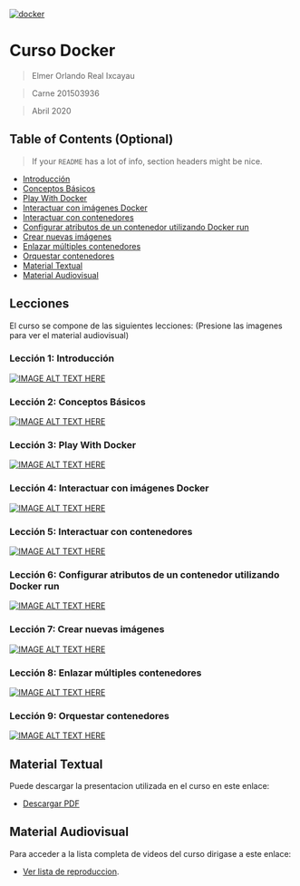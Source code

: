<a href="http://fvcproductions.com"><img src="https://www.docker.com/sites/default/files/social/docker_facebook_share.png" title="FVCproductions" alt="docker"></a>
# Curso Docker

> Elmer Orlando Real Ixcayau

> Carne 201503936

> Abril 2020

## Table of Contents (Optional)

> If your `README` has a lot of info, section headers might be nice.

- [Introducción](#installation)
- [Conceptos Básicos](#features)
- [Play With Docker](#contributing)
- [Interactuar con imágenes Docker](#team)
- [Interactuar con contenedores](#faq)
- [Configurar atributos de un contenedor utilizando Docker run](#support)
- [Crear nuevas imágenes](#license)
- [Enlazar múltiples contenedores](#license)
- [Orquestar contenedores](#license)
- [Material Textual](#license)
- [Material Audiovisual](#license)


## Lecciones

El curso se compone de las siguientes lecciones: (Presione las imagenes para ver el material audiovisual)

### Lección 1: Introducción

   [![IMAGE ALT TEXT HERE](https://img.youtube.com/vi/yTcA1dr9FZs/0.jpg)](https://www.youtube.com/watch?v=yTcA1dr9FZs)

### Lección 2: Conceptos Básicos

   [![IMAGE ALT TEXT HERE](https://img.youtube.com/vi/c-6q4K792Ks/0.jpg)](https://www.youtube.com/watch?v=c-6q4K792Ks)

### Lección 3: Play With Docker

   [![IMAGE ALT TEXT HERE](https://img.youtube.com/vi/9ZtdmM6tqxQ/0.jpg)](https://www.youtube.com/watch?v=9ZtdmM6tqxQ)

### Lección 4: Interactuar con imágenes Docker

   [![IMAGE ALT TEXT HERE](https://img.youtube.com/vi/z3cSg5gyzOc/0.jpg)](https://www.youtube.com/watch?v=z3cSg5gyzOc)

### Lección 5: Interactuar con contenedores

   [![IMAGE ALT TEXT HERE](https://img.youtube.com/vi/6lnhR1nOS78/0.jpg)](https://www.youtube.com/watch?v=6lnhR1nOS78)

### Lección 6: Configurar atributos de un contenedor utilizando Docker run  

   [![IMAGE ALT TEXT HERE](https://img.youtube.com/vi/5cdPrCFASjU/0.jpg)](https://www.youtube.com/watch?v=5cdPrCFASjU)

### Lección 7: Crear nuevas imágenes 

   [![IMAGE ALT TEXT HERE](https://img.youtube.com/vi/-RKMbB4-huI/0.jpg)](https://www.youtube.com/watch?v=-RKMbB4-huI)

### Lección 8: Enlazar múltiples contenedores

   [![IMAGE ALT TEXT HERE](https://img.youtube.com/vi/_gUfz85GqaY/0.jpg)](https://www.youtube.com/watch?v=_gUfz85GqaY)

### Lección 9: Orquestar contenedores

   [![IMAGE ALT TEXT HERE](https://img.youtube.com/vi/Aq9hXpdTns0/0.jpg)](https://www.youtube.com/watch?v=Aq9hXpdTns0)

## Material Textual
Puede descargar la presentacion utilizada en el curso en este enlace:
- [Descargar PDF](https://github.com/ElmerReal/Tesis-201503936/raw/master/Docker/Tesis_201503936%20Curso%20Docker.pdf)

## Material Audiovisual
Para acceder a la lista completa de videos del curso dirigase a este enlace:
- [Ver lista de reproduccion](https://www.youtube.com/playlist?list=PLrKKA2ApdaaCy1xPGopTL4OreZ-w2kgQX).



